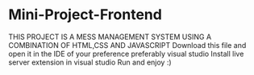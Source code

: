 # Mini-Project-Frontend
THIS PROJECT IS A MESS MANAGEMENT SYSTEM USING A COMBINATION OF HTML,CSS AND JAVASCRIPT
Download this file and open it in the IDE of your preference preferably visual studio
Install live server extension in visual studio 
Run and enjoy :)
